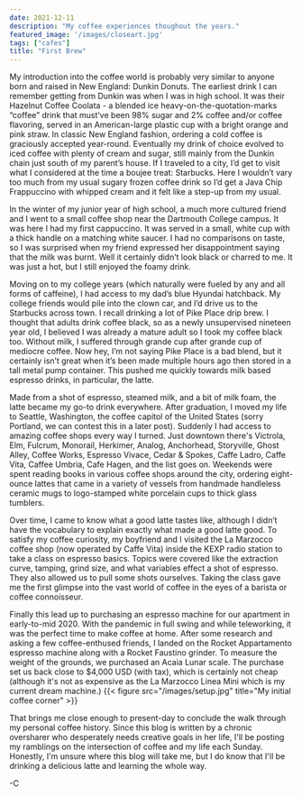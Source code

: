 ```yaml
---
date: 2021-12-11
description: "My coffee experiences thoughout the years."
featured_image: '/images/closeart.jpg'
tags: ["cafes"]
title: "First Brew"
---	
```

My introduction into the coffee world is probably very similar to anyone born and raised in New England: Dunkin Donuts. The earliest drink I can remember getting from Dunkin was when I was in high school. It was their Hazelnut Coffee Coolata - a blended ice heavy-on-the-quotation-marks “coffee” drink that must’ve been 98% sugar and 2% coffee and/or coffee flavoring, served in an American-large plastic cup with a bright orange and pink straw. In classic New England fashion, ordering a cold coffee is graciously accepted year-round. Eventually my drink of choice evolved to iced coffee with plenty of cream and sugar, still mainly from the Dunkin chain just south of my parent’s house. If I traveled to a city, I’d get to visit what I considered at the time a boujee treat: Starbucks. Here I wouldn’t vary too much from my usual sugary frozen coffee drink so I’d get a Java Chip Frappuccino with whipped cream and it felt like a step-up from my usual.

In the winter of my junior year of high school, a much more cultured friend and I went to a small coffee shop near the Dartmouth College campus. It was here I had my first cappuccino. It was served in a small, white cup with a thick handle on a matching white saucer. I had no comparisons on taste, so I was surprised when my friend expressed her disappointment saying that the milk was burnt. Well it certainly didn’t look black or charred to me. It was just a hot, but I still enjoyed the foamy drink.

Moving on to my college years (which naturally were fueled by any and all forms of caffeine), I had access to my dad’s blue Hyundai hatchback. My college friends would pile into the clown car, and I’d drive us to the Starbucks across town. I recall drinking a lot of Pike Place drip brew. I thought that adults drink coffee black, so as a newly unsupervised nineteen year old, I believed I was already a mature adult so I took my coffee black too. Without milk, I suffered through grande cup after grande cup of mediocre coffee. Now hey, I’m not saying Pike Place is a bad blend, but it certainly isn’t great when it’s been made multiple hours ago then stored in a tall metal pump container. This pushed me quickly towards milk based espresso drinks, in particular, the latte. 

Made from a shot of espresso, steamed milk, and a bit of milk foam, the latte became my go-to drink everywhere. After graduation, I moved my life to Seattle, Washington, the coffee capitol of the United States (sorry Portland, we can contest this in a later post). Suddenly I had access to amazing coffee shops every way I turned. Just downtown there's Victrola, Elm, Fulcrum, Monorail, Herkimer, Analog, Anchorhead, Storyville, Ghost Alley, Coffee Works, Espresso Vivace, Cedar & Spokes, Caffe Ladro, Caffe Vita, Caffee Umbria, Cafe Hagen, and the list goes on. Weekends were spent reading books in various coffee shops around the city, ordering eight-ounce lattes that came in a variety of vessels from handmade handleless ceramic mugs to logo-stamped white porcelain cups to thick glass tumblers. 

Over time, I came to know what a good latte tastes like, although I didn’t have the vocabulary to explain exactly what made a good latte good. To satisfy my coffee curiosity, my boyfriend and I visited the La Marzocco coffee shop (now operated by Caffe Vita) inside the KEXP radio station to take a class on espresso basics. Topics were covered like the extraction curve, tamping, grind size, and what variables effect a shot of espresso. They also allowed us to pull some shots ourselves. Taking the class gave me the first glimpse into the vast world of coffee in the eyes of a barista or coffee connoisseur.

Finally this lead up to purchasing an espresso machine for our apartment in early-to-mid 2020. With the pandemic in full swing and while teleworking, it was the perfect time to make coffee at home. After some research and asking a few coffee-enthused friends, I landed on the Rocket Appartamento espresso machine along with a Rocket Faustino grinder. To measure the weight of the grounds, we purchased an Acaia Lunar scale. The purchase set us back close to $4,000 USD (with tax), which is certainly not cheap (although it's not as expensive as the La Marzocco Linea Mini which is my current dream machine.)
{{< figure src="/images/setup.jpg" title="My initial coffee corner" >}}

That brings me close enough to present-day to conclude the walk through my personal coffee history. Since this blog is written by a chronic oversharer who desperately needs creative goals in her life, I'll be posting my ramblings on the intersection of coffee and my life each Sunday. Honestly, I'm unsure where this blog will take me, but I do know that I'll be drinking a delicious latte and learning the whole way.


-C



